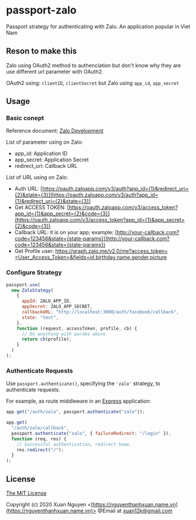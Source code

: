 # passport-zalo

Passport strategy for authenticating with Zalo. An application popular in Viet Nam

## Reson to make this

Zalo using OAuth2 method to authenciation but don't know why they are use different url parameter with OAuth2.

OAuth2 using: `clientID`, `clientSecret` but Zalo using `app_id`, `app_secret`

## Usage

### Basic conept

Reference document: [Zalo Development](https://developers.zalo.me/docs/api/social-api/tai-lieu/bat-dau-nhanh-post-1011)

List of parameter using on Zalo:

- app_id: Application ID
- app_secret: Application Secret
- redirect_uri: Callback URL

List of URL using on Zalo:

- Auth URL: [https://oauth.zaloapp.com/v3/auth?app_id={1}&redirect_uri={2}&state={3}](https://oauth.zaloapp.com/v3/auth?app_id={1}&redirect_uri={2}&state={3})
- Get ACCESS TOKEN: [https://oauth.zaloapp.com/v3/access_token?app_id={1}&app_secret={2}&code={3}](https://oauth.zaloapp.com/v3/access_token?app_id={1}&app_secret={2}&code={3})
- Callback URL: it is on your app; example: [http://your-callback.com?code=123456&state={state-params}](http://your-callback.com?code=123456&state={state-params})
- Get Profile user: [https://graph.zalo.me/v2.0/me?access_token=<User_Access_Token>&fields=id,birthday,name,gender,picture](https://graph.zalo.me/v2.0/me?access_token=<User_Access_Token>&fields=id,birthday,name,gender,picture)

### Configure Strategy

```js
passport.use(
  new ZaloStategy(
    {
      appId: ZALO_APP_ID,
      appSecret: ZALO_APP_SECRET,
      callbackURL: "http://localhost:3000/auth/facebook/callback",
      state: "test",
    },
    function (request, accessToken, profile, cb) {
      // Do anything with params above
      return cb(profile);
    }
  )
);
```

### Authenticate Requests

Use `passport.authenticate()`, specifying the `'zalo'` strategy, to
authenticate requests.

For example, as route middleware in an [Express](http://expressjs.com/)
application:

```js
app.get("/auth/zalo", passport.authenticate("zalo"));

app.get(
  "/auth/zalo/callback",
  passport.authenticate("zalo", { failureRedirect: "/login" }),
  function (req, res) {
    // Successful authentication, redirect home.
    res.redirect("/");
  }
);
```

## License

[The MIT License](http://opensource.org/licenses/MIT)

Copyright (c) 2020 Xuan Nguyen <[https://nguyenthanhxuan.name.vn](https://nguyenthanhxuan.name.vn)> @Email at [xuan12k@gmail.com](mailto:xuan12k@gmail.com)
